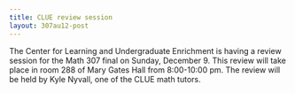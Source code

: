 ```yaml
---
title: CLUE review session
layout: 307au12-post
---
```


The Center for Learning and Undergraduate Enrichment is having a review session for the Math 307 final on Sunday, December 9. This review will take place in room 288 of Mary Gates Hall from 8:00-10:00 pm. The review will be held by Kyle Nyvall, one of the CLUE math tutors.


